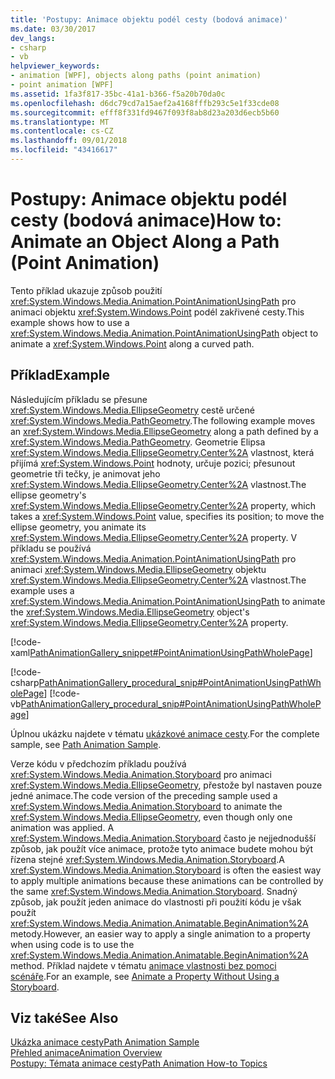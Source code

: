 ```yaml
---
title: 'Postupy: Animace objektu podél cesty (bodová animace)'
ms.date: 03/30/2017
dev_langs:
- csharp
- vb
helpviewer_keywords:
- animation [WPF], objects along paths (point animation)
- point animation [WPF]
ms.assetid: 1fa3f817-35bc-41a1-b366-f5a20b70da0c
ms.openlocfilehash: d6dc79cd7a15aef2a4168fffb293c5e1f33cde08
ms.sourcegitcommit: efff8f331fd9467f093f8ab8d23a203d6ecb5b60
ms.translationtype: MT
ms.contentlocale: cs-CZ
ms.lasthandoff: 09/01/2018
ms.locfileid: "43416617"
---
```

# <a name="how-to-animate-an-object-along-a-path-point-animation"></a><span data-ttu-id="43dfd-102">Postupy: Animace objektu podél cesty (bodová animace)</span><span class="sxs-lookup"><span data-stu-id="43dfd-102">How to: Animate an Object Along a Path (Point Animation)</span></span>
<span data-ttu-id="43dfd-103">Tento příklad ukazuje způsob použití <xref:System.Windows.Media.Animation.PointAnimationUsingPath> pro animaci objektu <xref:System.Windows.Point> podél zakřivené cesty.</span><span class="sxs-lookup"><span data-stu-id="43dfd-103">This example shows how to use a <xref:System.Windows.Media.Animation.PointAnimationUsingPath> object to animate a <xref:System.Windows.Point> along a curved path.</span></span>  
  
## <a name="example"></a><span data-ttu-id="43dfd-104">Příklad</span><span class="sxs-lookup"><span data-stu-id="43dfd-104">Example</span></span>  
 <span data-ttu-id="43dfd-105">Následujícím příkladu se přesune <xref:System.Windows.Media.EllipseGeometry> cestě určené <xref:System.Windows.Media.PathGeometry>.</span><span class="sxs-lookup"><span data-stu-id="43dfd-105">The following example moves an <xref:System.Windows.Media.EllipseGeometry> along a path defined by a <xref:System.Windows.Media.PathGeometry>.</span></span> <span data-ttu-id="43dfd-106">Geometrie Elipsa <xref:System.Windows.Media.EllipseGeometry.Center%2A> vlastnost, která přijímá <xref:System.Windows.Point> hodnoty, určuje pozici; přesunout geometrie tři tečky, je animovat jeho <xref:System.Windows.Media.EllipseGeometry.Center%2A> vlastnost.</span><span class="sxs-lookup"><span data-stu-id="43dfd-106">The ellipse geometry's <xref:System.Windows.Media.EllipseGeometry.Center%2A> property, which takes a <xref:System.Windows.Point> value, specifies its position; to move the ellipse geometry, you animate its <xref:System.Windows.Media.EllipseGeometry.Center%2A> property.</span></span> <span data-ttu-id="43dfd-107">V příkladu se používá <xref:System.Windows.Media.Animation.PointAnimationUsingPath> pro animaci <xref:System.Windows.Media.EllipseGeometry> objektu <xref:System.Windows.Media.EllipseGeometry.Center%2A> vlastnost.</span><span class="sxs-lookup"><span data-stu-id="43dfd-107">The example uses a <xref:System.Windows.Media.Animation.PointAnimationUsingPath> to animate the <xref:System.Windows.Media.EllipseGeometry> object's <xref:System.Windows.Media.EllipseGeometry.Center%2A> property.</span></span>  
  
 [!code-xaml[PathAnimationGallery_snippet#PointAnimationUsingPathWholePage](../../../../samples/snippets/csharp/VS_Snippets_Wpf/PathAnimationGallery_snippet/CS/pointanimationusingpathexample.xaml#pointanimationusingpathwholepage)]  
  
 [!code-csharp[PathAnimationGallery_procedural_snip#PointAnimationUsingPathWholePage](../../../../samples/snippets/csharp/VS_Snippets_Wpf/PathAnimationGallery_procedural_snip/CSharp/PointAnimationUsingPathExample.cs#pointanimationusingpathwholepage)]
 [!code-vb[PathAnimationGallery_procedural_snip#PointAnimationUsingPathWholePage](../../../../samples/snippets/visualbasic/VS_Snippets_Wpf/PathAnimationGallery_procedural_snip/VisualBasic/PointAnimationUsingPathExample.vb#pointanimationusingpathwholepage)]  
  
 <span data-ttu-id="43dfd-108">Úplnou ukázku najdete v tématu [ukázkové animace cesty](https://go.microsoft.com/fwlink/?LinkID=160028).</span><span class="sxs-lookup"><span data-stu-id="43dfd-108">For the complete sample, see [Path Animation Sample](https://go.microsoft.com/fwlink/?LinkID=160028).</span></span>  
  
 <span data-ttu-id="43dfd-109">Verze kódu v předchozím příkladu používá <xref:System.Windows.Media.Animation.Storyboard> pro animaci <xref:System.Windows.Media.EllipseGeometry>, přestože byl nastaven pouze jedné animace.</span><span class="sxs-lookup"><span data-stu-id="43dfd-109">The code version of the preceding sample used a <xref:System.Windows.Media.Animation.Storyboard> to animate the <xref:System.Windows.Media.EllipseGeometry>, even though only one animation was applied.</span></span> <span data-ttu-id="43dfd-110">A <xref:System.Windows.Media.Animation.Storyboard> často je nejjednodušší způsob, jak použít více animace, protože tyto animace budete mohou být řízena stejné <xref:System.Windows.Media.Animation.Storyboard>.</span><span class="sxs-lookup"><span data-stu-id="43dfd-110">A <xref:System.Windows.Media.Animation.Storyboard> is often the easiest way to apply multiple animations because these animations can be controlled by the same <xref:System.Windows.Media.Animation.Storyboard>.</span></span> <span data-ttu-id="43dfd-111">Snadný způsob, jak použít jeden animace do vlastnosti při použití kódu je však použít <xref:System.Windows.Media.Animation.Animatable.BeginAnimation%2A> metody.</span><span class="sxs-lookup"><span data-stu-id="43dfd-111">However, an easier way to apply a single animation to a property when using code is to use the <xref:System.Windows.Media.Animation.Animatable.BeginAnimation%2A> method.</span></span> <span data-ttu-id="43dfd-112">Příklad najdete v tématu [animace vlastnosti bez pomoci scénáře](../../../../docs/framework/wpf/graphics-multimedia/how-to-animate-a-property-without-using-a-storyboard.md).</span><span class="sxs-lookup"><span data-stu-id="43dfd-112">For an example, see [Animate a Property Without Using a Storyboard](../../../../docs/framework/wpf/graphics-multimedia/how-to-animate-a-property-without-using-a-storyboard.md).</span></span>  
  
## <a name="see-also"></a><span data-ttu-id="43dfd-113">Viz také</span><span class="sxs-lookup"><span data-stu-id="43dfd-113">See Also</span></span>  
 [<span data-ttu-id="43dfd-114">Ukázka animace cesty</span><span class="sxs-lookup"><span data-stu-id="43dfd-114">Path Animation Sample</span></span>](https://go.microsoft.com/fwlink/?LinkID=160028)  
 [<span data-ttu-id="43dfd-115">Přehled animace</span><span class="sxs-lookup"><span data-stu-id="43dfd-115">Animation Overview</span></span>](../../../../docs/framework/wpf/graphics-multimedia/animation-overview.md)  
 [<span data-ttu-id="43dfd-116">Postupy: Témata animace cesty</span><span class="sxs-lookup"><span data-stu-id="43dfd-116">Path Animation How-to Topics</span></span>](../../../../docs/framework/wpf/graphics-multimedia/path-animation-how-to-topics.md)
